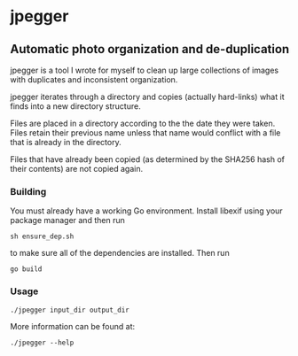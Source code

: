 # jpegger
## Automatic photo organization and de-duplication

jpegger is a tool I wrote for myself to clean up large collections of images with duplicates and inconsistent organization.

jpegger iterates through a directory and copies (actually hard-links) what it finds into a new directory structure.

Files are placed in a directory according to the the date they were taken. Files retain their previous name unless that name would conflict with a file that is already in the directory.

Files that have already been copied (as determined by the SHA256 hash of their contents) are not copied again.

### Building

You must already have a working Go environment. Install libexif using your package manager and then run

```
sh ensure_dep.sh
```

to make sure all of the dependencies are installed. Then run

```
go build
```

### Usage

```
./jpegger input_dir output_dir
```

More information can be found at:
```
./jpegger --help
```
